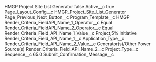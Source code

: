 <?xml version="1.0" encoding="UTF-8"?>
<CustomMetadata xmlns="http://soap.sforce.com/2006/04/metadata" xmlns:xsi="http://www.w3.org/2001/XMLSchema-instance" xmlns:xsd="http://www.w3.org/2001/XMLSchema">
    <label>HMGP Project Site List Generator</label>
    <protected>false</protected>
    <values>
        <field>Active__c</field>
        <value xsi:type="xsd:boolean">true</value>
    </values>
    <values>
        <field>Page_Layout_Config__c</field>
        <value xsi:type="xsd:string">HMGP_Project_Site_List_Generator</value>
    </values>
    <values>
        <field>Page_Previous_Next_Button__c</field>
        <value xsi:nil="true"/>
    </values>
    <values>
        <field>Program_Template__c</field>
        <value xsi:type="xsd:string">HMGP</value>
    </values>
    <values>
        <field>Render_Criteria_FieldAPI_Name_1_Operator__c</field>
        <value xsi:type="xsd:string">Equal</value>
    </values>
    <values>
        <field>Render_Criteria_FieldAPI_Name_2_Operator__c</field>
        <value xsi:type="xsd:string">Equal</value>
    </values>
    <values>
        <field>Render_Criteria_Field_API_Name_1_Value__c</field>
        <value xsi:type="xsd:string">Project,5% Initiative</value>
    </values>
    <values>
        <field>Render_Criteria_Field_API_Name_1__c</field>
        <value xsi:type="xsd:string">Application_Type__c</value>
    </values>
    <values>
        <field>Render_Criteria_Field_API_Name_2_Value__c</field>
        <value xsi:type="xsd:string">Generator(s)/Other Power Source(s)</value>
    </values>
    <values>
        <field>Render_Criteria_Field_API_Name_2__c</field>
        <value xsi:type="xsd:string">Project_Type__c</value>
    </values>
    <values>
        <field>Sequence__c</field>
        <value xsi:type="xsd:double">65.0</value>
    </values>
    <values>
        <field>Submit_Confirmation_Message__c</field>
        <value xsi:nil="true"/>
    </values>
</CustomMetadata>
